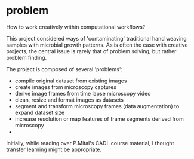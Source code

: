 # problem

How to work creatively within computational workflows? 

This project considered ways of 'contaminating' traditional hand weaving samples with microbial growth patterns. As is often the case with creative projects, the central issue is rarely that of problem solving, but rather problem finding.  

The project is composed of several 'problems':

* compile original dataset from existing images
* create images from microscopy captures
* derive image frames from time lapse microscopy video
* clean, resize and format images as datasets
* segment and transform microscopy frames \(data augmentation\) to expand dataset size
* increase resolution or map features of frame segments derived from microscopy
* 
Initially, while reading over P.Mital's CADL course material, I thought transfer learning might be appropriate. 

